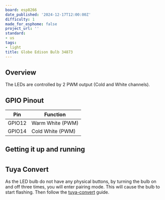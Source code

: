 ```yaml
---
board: esp8266
date_published: '2024-12-17T12:00:00Z'
difficulty: 1
made_for_esphome: false
project_url: ''
standard:
- us
tags:
- light
title: Globe Edison Bulb 34873
---
```


## Overview

The LEDs are controlled by 2 PWM output (Cold and White channels).

## GPIO Pinout

| Pin    | Function         |
| ------ | ---------------- |
| GPIO12 | Warm White (PWM) |
| GPIO14 | Cold White (PWM) |

## Getting it up and running

#

## Tuya Convert

As the LED bulb do not have any physical buttons, by turning the bulb on and off three times, you will enter pairing mode. This will cause the bulb to start flashing.
Then follow the [tuya-convert](/guides/tuya-convert) guide.